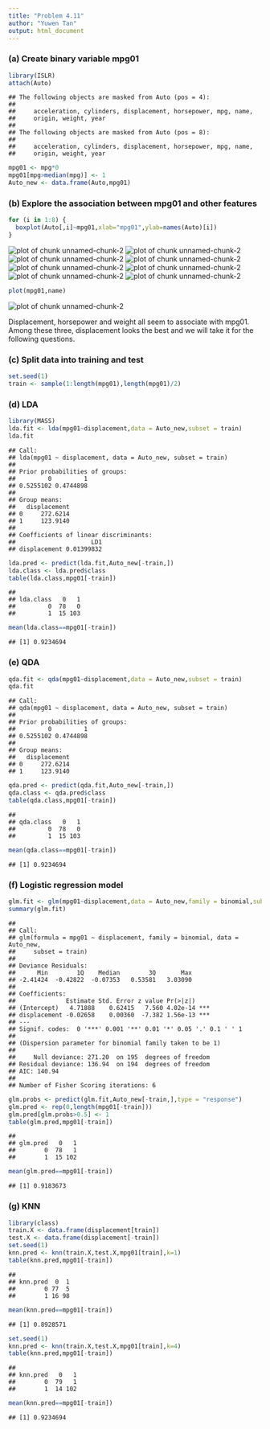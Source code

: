 ```yaml
---
title: "Problem 4.11"
author: "Yuwen Tan"
output: html_document
---
```


### (a) Create binary variable mpg01

```r
library(ISLR)
attach(Auto)
```

```
## The following objects are masked from Auto (pos = 4):
## 
##     acceleration, cylinders, displacement, horsepower, mpg, name,
##     origin, weight, year
## 
## The following objects are masked from Auto (pos = 8):
## 
##     acceleration, cylinders, displacement, horsepower, mpg, name,
##     origin, weight, year
```

```r
mpg01 <- mpg*0
mpg01[mpg>median(mpg)] <- 1
Auto_new <- data.frame(Auto,mpg01)
```

### (b) Explore the association between mpg01 and other features

```r
for (i in 1:8) {
  boxplot(Auto[,i]~mpg01,xlab="mpg01",ylab=names(Auto)[i])
}
```

![plot of chunk unnamed-chunk-2](figure/unnamed-chunk-2-1.png) ![plot of chunk unnamed-chunk-2](figure/unnamed-chunk-2-2.png) ![plot of chunk unnamed-chunk-2](figure/unnamed-chunk-2-3.png) ![plot of chunk unnamed-chunk-2](figure/unnamed-chunk-2-4.png) ![plot of chunk unnamed-chunk-2](figure/unnamed-chunk-2-5.png) ![plot of chunk unnamed-chunk-2](figure/unnamed-chunk-2-6.png) ![plot of chunk unnamed-chunk-2](figure/unnamed-chunk-2-7.png) ![plot of chunk unnamed-chunk-2](figure/unnamed-chunk-2-8.png) 

```r
plot(mpg01,name)
```

![plot of chunk unnamed-chunk-2](figure/unnamed-chunk-2-9.png) 

Displacement, horsepower and weight all seem to associate with mpg01. Among these three, displacement looks the best and we will take it for the following questions.

### (c) Split data into training and test

```r
set.seed(1)
train <- sample(1:length(mpg01),length(mpg01)/2)
```

### (d) LDA

```r
library(MASS)
lda.fit <- lda(mpg01~displacement,data = Auto_new,subset = train)
lda.fit
```

```
## Call:
## lda(mpg01 ~ displacement, data = Auto_new, subset = train)
## 
## Prior probabilities of groups:
##         0         1 
## 0.5255102 0.4744898 
## 
## Group means:
##   displacement
## 0     272.6214
## 1     123.9140
## 
## Coefficients of linear discriminants:
##                     LD1
## displacement 0.01399832
```

```r
lda.pred <- predict(lda.fit,Auto_new[-train,])
lda.class <- lda.pred$class
table(lda.class,mpg01[-train])
```

```
##          
## lda.class   0   1
##         0  78   0
##         1  15 103
```

```r
mean(lda.class==mpg01[-train])
```

```
## [1] 0.9234694
```

### (e) QDA

```r
qda.fit <- qda(mpg01~displacement,data = Auto_new,subset = train)
qda.fit
```

```
## Call:
## qda(mpg01 ~ displacement, data = Auto_new, subset = train)
## 
## Prior probabilities of groups:
##         0         1 
## 0.5255102 0.4744898 
## 
## Group means:
##   displacement
## 0     272.6214
## 1     123.9140
```

```r
qda.pred <- predict(qda.fit,Auto_new[-train,])
qda.class <- qda.pred$class
table(qda.class,mpg01[-train])
```

```
##          
## qda.class   0   1
##         0  78   0
##         1  15 103
```

```r
mean(qda.class==mpg01[-train])
```

```
## [1] 0.9234694
```

### (f) Logistic regression model

```r
glm.fit <- glm(mpg01~displacement,data = Auto_new,family = binomial,subset = train)
summary(glm.fit)
```

```
## 
## Call:
## glm(formula = mpg01 ~ displacement, family = binomial, data = Auto_new, 
##     subset = train)
## 
## Deviance Residuals: 
##      Min        1Q    Median        3Q       Max  
## -2.41424  -0.42822  -0.07353   0.53581   3.03090  
## 
## Coefficients:
##              Estimate Std. Error z value Pr(>|z|)    
## (Intercept)   4.71888    0.62415   7.560 4.02e-14 ***
## displacement -0.02658    0.00360  -7.382 1.56e-13 ***
## ---
## Signif. codes:  0 '***' 0.001 '**' 0.01 '*' 0.05 '.' 0.1 ' ' 1
## 
## (Dispersion parameter for binomial family taken to be 1)
## 
##     Null deviance: 271.20  on 195  degrees of freedom
## Residual deviance: 136.94  on 194  degrees of freedom
## AIC: 140.94
## 
## Number of Fisher Scoring iterations: 6
```

```r
glm.probs <- predict(glm.fit,Auto_new[-train,],type = "response")
glm.pred <- rep(0,length(mpg01[-train]))
glm.pred[glm.probs>0.5] <- 1
table(glm.pred,mpg01[-train])
```

```
##         
## glm.pred   0   1
##        0  78   1
##        1  15 102
```

```r
mean(glm.pred==mpg01[-train])
```

```
## [1] 0.9183673
```

### (g) KNN

```r
library(class)
train.X <- data.frame(displacement[train])
test.X <- data.frame(displacement[-train])
set.seed(1)
knn.pred <- knn(train.X,test.X,mpg01[train],k=1)
table(knn.pred,mpg01[-train])
```

```
##         
## knn.pred  0  1
##        0 77  5
##        1 16 98
```

```r
mean(knn.pred==mpg01[-train])
```

```
## [1] 0.8928571
```

```r
set.seed(1)
knn.pred <- knn(train.X,test.X,mpg01[train],k=4)
table(knn.pred,mpg01[-train])
```

```
##         
## knn.pred   0   1
##        0  79   1
##        1  14 102
```

```r
mean(knn.pred==mpg01[-train])
```

```
## [1] 0.9234694
```
